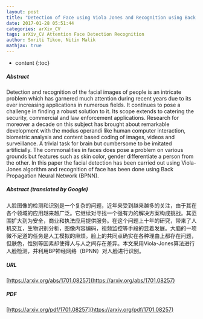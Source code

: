 ```yaml
---
layout: post
title: "Detection of Face using Viola Jones and Recognition using Back Propagation Neural Network"
date: 2017-01-28 05:51:44
categories: arXiv_CV
tags: arXiv_CV Attention Face Detection Recognition
author: Smriti Tikoo, Nitin Malik
mathjax: true
---
```


* content
{:toc}

##### Abstract
Detection and recognition of the facial images of people is an intricate problem which has garnered much attention during recent years due to its ever increasing applications in numerous fields. It continues to pose a challenge in finding a robust solution to it. Its scope extends to catering the security, commercial and law enforcement applications. Research for moreover a decade on this subject has brought about remarkable development with the modus operandi like human computer interaction, biometric analysis and content based coding of images, videos and surveillance. A trivial task for brain but cumbersome to be imitated artificially. The commonalities in faces does pose a problem on various grounds but features such as skin color, gender differentiate a person from the other. In this paper the facial detection has been carried out using Viola-Jones algorithm and recognition of face has been done using Back Propagation Neural Network (BPNN).

##### Abstract (translated by Google)
人脸图像的检测和识别是一个复杂的问题，近年来受到越来越多的关注，由于其在各个领域的应用越来越广泛。它继续对寻找一个强有力的解决方案构成挑战。其范围扩大到为安全，商业和执法应用提供服务。在这个问题上十年的研究，带来了人机交互，生物识别分析，图像内容编码，视频监控等手段的显着发展。大脑的一项微不足道的任务是人工模拟的麻烦。脸上的共同点确实在各种理由上都存在问题，但肤色，性别等因素却使得人与人之间存在差异。本文采用Viola-Jones算法进行人脸检测，并利用BP神经网络（BPNN）对人脸进行识别。

##### URL
[https://arxiv.org/abs/1701.08257](https://arxiv.org/abs/1701.08257)

##### PDF
[https://arxiv.org/pdf/1701.08257](https://arxiv.org/pdf/1701.08257)

